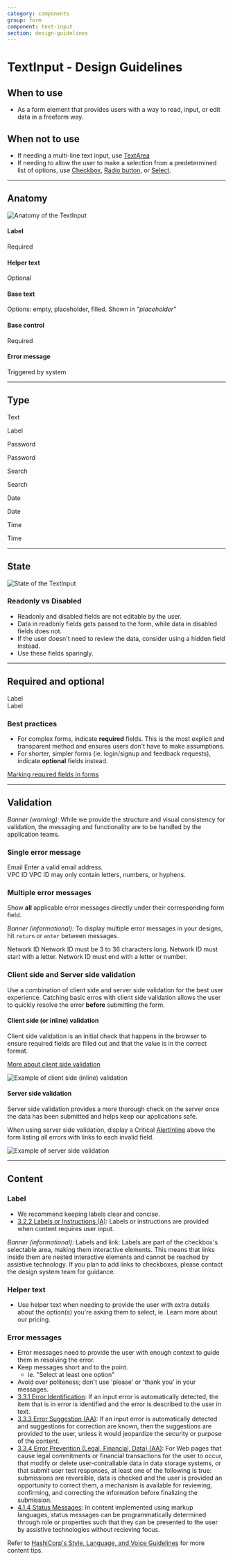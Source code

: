 ```yaml
---
category: components
group: form
component: text-input
section: design-guidelines
---
```


# TextInput - Design Guidelines

## When to use

- As a form element that provides users with a way to read, input, or edit data in a freeform way.

## When not to use

- If needing a multi-line text input, use [TextArea](/components/form/textarea/overview)
- If needing to allow the user to make a selection from a predetermined list of options, use [Checkbox](/components/form/checkbox/overview), [Radio button](/components/form/radio/overview), or [Select](/components/form/select/overview).

---

## Anatomy

![Anatomy of the TextInput](/assets/components/form/text-input/text_input-anatomy.png)

#### Label

Required

#### Helper text

Optional

#### Base text

Options: empty, placeholder, filled. Shown in _"placeholder"_

#### Base control

Required

#### Error message

Triggered by system

---

## Type

Text

<section>
    <Hds::Form::TextInput::Field @type="text" placeholder="Placeholder" @width="300px" as |F|>
    <F.Label>Label</F.Label>
  </Hds::Form::TextInput::Field>
</section>

Password

<section>
    <Hds::Form::TextInput::Field @type="password" placeholder="Password" @value="password" @width="300px" as |F|>
    <F.Label>Password</F.Label>
  </Hds::Form::TextInput::Field>
</section>

Search

<section>
    <Hds::Form::TextInput::Field @type="search" placeholder="Search" @width="300px" as |F|>
    <F.Label>Search</F.Label>
  </Hds::Form::TextInput::Field>
</section>

Date

<section>
    <Hds::Form::TextInput::Field @type="date" placeholder="mm/dd/yy" @width="150px" as |F|>
    <F.Label>Date</F.Label>
  </Hds::Form::TextInput::Field>
</section>

Time

<section>
    <Hds::Form::TextInput::Field @type="time" placeholder="--:-- --" @width="150px" as |F|>
    <F.Label>Time</F.Label>
  </Hds::Form::TextInput::Field>
</section>

---

## State

![State of the TextInput](/assets/components/form/text-input/text_input-states.png)

### Readonly vs Disabled

- Readonly and disabled fields are not editable by the user.
- Data in readonly fields gets passed to the form, while data in disabled fields does not.
- If the user doesn't need to review the data, consider using a hidden field instead.
- Use these fields sparingly.

---

## Required and optional

<section>
  <Hds::Form::TextInput::Field @type="text" @isRequired={{true}} @width="300px" as |F|>
    <F.Label>Label</F.Label>
  </Hds::Form::TextInput::Field>
</section>

<section>
  <Hds::Form::TextInput::Field @type="text" @isOptional={{true}} @width="300px" as |F|>
    <F.Label>Label</F.Label>
  </Hds::Form::TextInput::Field>
</section>

### Best practices

- For complex forms, indicate **required** fields. This is the most explicit and transparent method and ensures users don't have to make assumptions.
- For shorter, simpler forms (ie. login/signup and feedback requests), indicate **optional** fields instead.

[Marking required fields in forms](https://www.nngroup.com/articles/required-fields/)

---

## Validation

_Banner (warning):_ While we provide the structure and visual consistency for validation, the messaging and functionality are to be handled by the application teams.

### Single error message

<section>
  <Hds::Form::TextInput::Field @value="janedoe@emailcom" @isInvalid={{true}} @width="300px" as |F|>
    <F.Label>Email</F.Label>
    <F.Error>Enter a valid email address.</F.Error>
  </Hds::Form::TextInput::Field>
</section>

<section>
  <Hds::Form::TextInput::Field @value="5&3y" @isInvalid={{true}} @width="300px" as |F|>
    <F.Label>VPC ID</F.Label>
    <F.Error>VPC ID may only contain letters, numbers, or hyphens.</F.Error>
  </Hds::Form::TextInput::Field>
</section>

### Multiple error messages

Show **all** applicable error messages directly under their corresponding form field.

_Banner (informational):_ To display multiple error messages in your designs, hit `return` or `enter` between messages.

<section>
  <Hds::Form::TextInput::Field @value="1-" @isInvalid={{true}} @width="300px" as |F|>
    <F.Label>Network ID</F.Label>
    <F.Error as |E|>
      <E.Message>Network ID must be 3 to 36 characters long.</E.Message>
      <E.Message>Network ID must start with a letter.</E.Message>
      <E.Message>Network ID must end with a letter or number.</E.Message>
    </F.Error>
  </Hds::Form::TextInput::Field>
</section>

### Client side and Server side validation

Use a combination of client side and server side validation for the best user experience. Catching basic erros with client side validation allows the user to quickly resolve the error **before** submitting the form.

#### Client side (or inline) validation

Client side validation is an initial check that happens in the browser to ensure required fields are filled out and that the value is in the correct format.

[More about client side validation](https://developer.mozilla.org/en-US/docs/Learn/Forms/Form_validation)

![Example of client side (inline) validation](/assets/components/general/validation-client_side.png)

#### Server side validation

Server side validation provides a more thorough check on the server once the data has been submitted and helps keep our applications safe.

When using server side validation, display a Critical [AlertInline](/components/alerts/overview) above the form listing all errors with links to each invalid field.

![Example of server side validation](/assets/components/general/validation-server_side.png)

---

## Content

### Label

- We recommend keeping labels clear and concise.
- [3.2.2 Labels or Instructions (A)](https://www.w3.org/WAI/WCAG21/Understanding/labels-or-instructions.html): Labels or instructions are provided when content requires user input.

_Banner (informational):_ Labels and link: Labels are part of the checkbox's selectable area, making them interactive elements. This means that links inside them are nested interactive elements and cannot be reached by assistive technology. If you plan to add links to checkboxes, please contact the design system team for guidance.

### Helper text

- Use helper text when needing to provide the user with extra details about the option(s) you're asking them to select, ie. Learn more about our pricing.

### Error messages

- Error messages need to provide the user with enough context to guide them in resolving the error.
- Keep messages short and to the point.
  - ie. "Select at least one option"
- Avoid over politeness; don't use 'please' or 'thank you' in your messages.
- [3.3.1 Error Identification](https://www.w3.org/WAI/WCAG21/Understanding/error-identification.html): If an input error is automatically detected, the item that is in error is identified and the error is described to the user in text.
- [3.3.3 Error Suggestion (AA)](https://www.w3.org/WAI/WCAG21/Understanding/error-suggestion.html): If an input error is automatically detected and suggestions for correction are known, then the suggestions are provided to the user, unless it would jeopardize the security or purpose of the content.
- [3.3.4 Error Prevention (Legal, Financial, Data) (AA)](https://www.w3.org/WAI/WCAG21/Understanding/error-prevention-legal-financial-data.html): For Web pages that cause legal commitments or financial transactions for the user to occur, that modify or delete user-contrallable data in data storage systems, or that submit user test responses, at least one of the following is true: submissions are reversible, data is checked and the user is provided an opportunity to correct them, a mechanism is available for reviewing, confirming, and correcting the information before finalizing the submission.
- [4.1.4 Status Messages](https://www.w3.org/WAI/WCAG21/Understanding/status-messages.html): In content implemented using markup languages, status messages can be programmatically determined through role or properties such that they can be presented to the user by assistive technologies without recieving focus.

Refer to [HashiCorp's Style, Language, and Voice Guidelines](https://docs.google.com/document/d/1MRvGd6tS5JkIwl_GssbyExkMJqOXKeUE00kSEtFi8m8/edit?usp=sharing) for more content tips.
